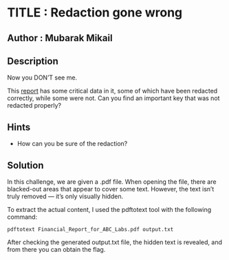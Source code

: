 # TITLE : Redaction gone wrong
## Author : Mubarak Mikail
## Description
Now you DON’T see me.  

This [report](https://artifacts.picoctf.net/c/84/Financial_Report_for_ABC_Labs.pdf) has some critical data in it, some of which have been redacted correctly, while some were not. Can you find an important key that was not redacted properly?
## Hints
- How can you be sure of the redaction?
## Solution
In this challenge, we are given a .pdf file. When opening the file, there are blacked-out areas that appear to cover some text. However, the text isn’t truly removed — it’s only visually hidden.

To extract the actual content, I used the pdftotext tool with the following command:
```
pdftotext Financial_Report_for_ABC_Labs.pdf output.txt
```
After checking the generated output.txt file, the hidden text is revealed, and from there you can obtain the flag.

